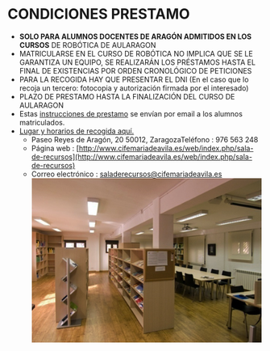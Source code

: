 # CONDICIONES PRESTAMO

* **SOLO PARA ALUMNOS DOCENTES DE ARAGÓN ADMITIDOS EN LOS CURSOS** DE ROBÓTICA DE AULARAGON
* MATRICULARSE EN EL CURSO DE ROBÓTICA NO IMPLICA QUE SE LE GARANTIZA UN EQUIPO, SE REALIZARÁN LOS PRÉSTAMOS HASTA EL FINAL DE EXISTENCIAS POR ORDEN CRONOLÓGICO DE PETICIONES
* PARA LA RECOGIDA HAY QUE PRESENTAR EL DNI \(En el caso que lo recoja un tercero: fotocopia y autorización firmada por el interesado\)
* PLAZO DE PRESTAMO HASTA LA FINALIZACIÓN DEL CURSO DE AULARAGON
* Estas [instrucciones de prestamo](https://docs.google.com/document/d/10dnpt2OpTOtBoETvh10pnnuIibaOkaS13HTXrSmchPc/edit?usp=sharing) se envían por email a los alumnos matriculados. 
* [Lugar y horarios de recogida aquí.](http://www.cifemariadeavila.es/web/index.php/sala-de-recursos/informacion-general)
  * Paseo Reyes de Aragón, 20 50012, ZaragozaTeléfono : 976 563 248
  * Página web : [http://www.cifemariadeavila.es/web/index.php/sala-de-recursos](http://www.cifemariadeavila.es/web/index.php/sala-de-recursos)
  * Correo electrónico : saladerecursos@cifemariadeavila.es
    ![](/assets/RECURSOS.png)




